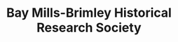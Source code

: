 ---
layout: repo
title: "Bay Mills-Brimley Historical Research Society"
id: 3845
permalink: repos/3845/
---